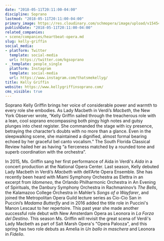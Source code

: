 ```yaml
---
date: "2018-05-11T20:11:00-04:00"
discipline: Soprano
lastmod: "2018-05-11T20:11:00-04:00"
primary_image: https://res.cloudinary.com/schmopera/image/upload/v1545409169/media/webhook-uploads/1526083804405/kelly-griffin-headshot_2_orig.jpg.jpg
publishDate: "2018-05-11T20:11:00-04:00"
related_companies:
- scene/companies/heartbeat-opera.md
slug: kelly-griffin
social_media:
- platform: Twitter
  template: social-media
  url: https://twitter.com/kgsoprano
- _template: people_single
  platform: Instagram
  template: social-media
  url: https://www.instagram.com/thatsmekellyg/
title: Kelly Griffin
website: https://www.kellygriffinsoprano.com/
cms_visible: true
---
```


Soprano Kelly Griffin brings her voice of considerable power and warmth to every role she embodies. As Lady Macbeth in Verdi’s *Macbeth*, the New York Observer wrote, “Kelly Griffin sailed through the treacherous role with a lean, cool soprano encompassing both pingy high notes and gutsy plunges into chest register. She commanded the stage with icy presence, betraying the character’s doubts with no more than a glance. Even in the sleepwalking scene, she maintained a dignified, almost formal bearing echoed by her graceful bel canto vocalism.” The South Florida Classical Review hailed her as having “a fierceness matched by a rounded tone and superb coordination with the orchestra”.

In 2015, Ms. Griffin sang her first performance of Aida in Verdi's *Aida* in a concert production at the National Opera Center. Last season, Kelly debuted Lady Macbeth in Verdi’s *Macbeth* with dell’Arte Opera Ensemble. She has recently been heard with Miami Symphony Orchestra as Elettra in an excerpt from *Idomeneo*, the Orlando Philharmonic Orchestra in An Evening of Spirituals, the Danbury Symphony Orchestra in Rachmaninov’s *The Bells*, the Kalamazoo College Orchestra in Mahler’s *Songs of a Wayfarer*, and joined the Metropolitan Opera Guild lecture series as Cio-Cio San in Puccini’s *Madama Butterfly* and in 2016 added the title role in Puccini's Manon Lescaut to her repertoire. This past year she made another successful role debut with New Amsterdam Opera as Leonora in *La Forza del Destino*. This season Ms. Griffin will revisit the great scena of Verdi's Lady Macbeth as part of Salt Marsh Opera's "Opera Palooza", and this spring has two role debuts as Amelia in *Un ballo in maschera* and Leonora in *Fidelio*.
